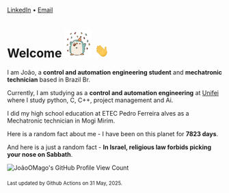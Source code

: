[LinkedIn](https://www.linkedin.com/in/joão-pedro-gozzoli-b95641301/) &bull;
[Email](joaopedrogozzoli@gmail.com)

# Welcome <img src="happy.gif" height="64px" /> <img src="wave.gif" height="32px" />

I am João, a  **control and automation engineering student** and **mechatronic technician** based in Brazil Br.

Currently, I am studying as a **control and automation engineering** at [Unifei](https://unifei.edu.br) where I study python, C, C++, project management and Ai.

I did my high school education at ETEC Pedro Ferreira alves as a Mechatronic technician in Mogi Mirim.

Here is a random fact about me - I have been on this planet for **7823 days**.

And here is a just a random fact -  **In Israel, religious law forbids picking your nose on Sabbath**.

![JoãoOMago's GitHub Profile View Count](https://komarev.com/ghpvc/?username=JoaoOMago)

<sub>Last updated by Github Actions on 31 May, 2025.</sub>
